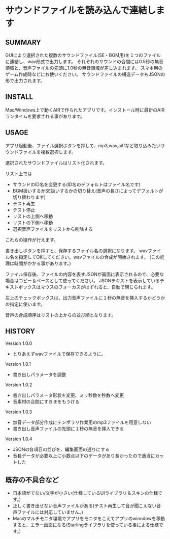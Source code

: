 ﻿サウンドファイルを読み込んで連結します
===================

SUMMARY
----------
GUIにより選択された複数のサウンドファイル(SE・BGM用)を１つのファイルに連結し、wav形式で出力します。
それぞれのサウンドの合間には0.5秒の無音領域と、音声ファイルの先頭に1.0秒の無音領域が差し込まれます。
スマホ用のゲーム作成時などにお使いください。
サウンドファイルの構造データもJSONの形で出力されます。

INSTALL
----------
Mac/Windows上で動くAIRで作られたアプリです。インストール時に最新のAIRランタイムを要求される事があります。

USAGE
----------
アプリ起動後、ファイル選択ボタンを押して、mp3,wav,aiffなど取り込みたいサウンドファイルを複数選択します。

選択されたサウンドファイルはリスト化されます。

リスト上では

* サウンドのID名を変更する(ID名のデフォルトはファイル名です)
* BGM扱いするかSE扱いするかの切り替え(音声の長さによってデフォルトが切り替わります)
* テスト再生
* テスト停止
* リストの上側へ移動
* リストの下側へ移動
* 選択音声ファイルをリストから削除する

これらの操作が行えます。

書き出しボタンを押すと、保存するファイル名の選択になります。
wavファイル名を指定してOKしてください。wavファイルの合成が開始されます。
(この処理は時間がかかる事があります。)

ファイル保存後、ファイルの内容を表すJSONが画面に表示されるので、必要な場合はコピー＆ペースとして使ってください。
JSONテキストを表示しているテキストボックスはマウスのフォーカスがはずれると、自動で閉じられます。

左上のチェックボックスは、出力音声ファイルに１秒の無音を挿入するかどうかの指定に使います。

音声の合成順序はリストの上からの並び順となります。


HISTORY
----------

Version 1.0.0
* とりあえずwavファイルで保存できるように。

Version 1.0.1
* 書き出しパラメータを調整

Version 1.0.2
* 書き出しパラメータ形状を変更、ミリ秒数を秒数へ変更
* 音素材の合間にすきまをもうける

Version 1.0.3
* 無音データ部分作成にテンポラリ作業用のmp3ファイルを用意しない
* 書き出し音声ファイルの先頭に１秒の無音を挿入できる

Version 1.0.4
* JSONの各項目の並びを、編集画面の通りにする
* 音長データが必要以上に小数点以下のデータがあり長かったので適当にカットした

既存の不具合など
----------

* 日本語がでない/文字が小さい(仕様しているUIライブラリ＆スキンの仕様です。)
* 正しく書き出せない音声ファイルがある(テスト再生して音が聞こえない音声ファイルには対応していません。)
* Macのマルチモニタ環境でアプリをモニタをこえてアプリのwinndowを移動すると、エラー画面になる(Starlingライブラリを使っている事による仕様です。)

